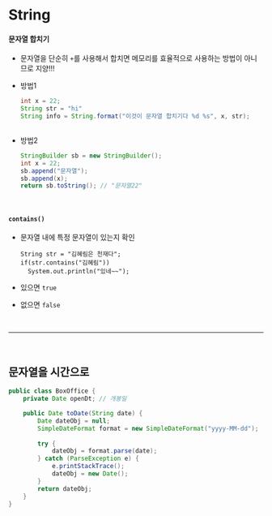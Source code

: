 # String

#### 문자열 합치기

* 문자열을 단순히 `+`를 사용해서 합치면 메모리를 효율적으로 사용하는 방법이 아니므로 지양!!!

* 방법1

  ```java
  int x = 22;
  String str = "hi"
  String info = String.format("이것이 문자열 합치기다 %d %s", x, str); 
  		
  ```

* 방법2

  ```java
  StringBuilder sb = new StringBuilder();
  int x = 22;
  sb.append("문자열");
  sb.append(x);
  return sb.toString(); // "문자열22"
  ```

<br>

#### `contains()`

* 문자열 내에 특정 문자열이 있는지 확인

  ```
  String str = "김혜림은 천재다";
  if(str.contains("김혜림"))
  	System.out.println("있네~~");
  ```

* 있으면 `true`

* 없으면 `false`

<br>

---

<br>

## 문자열을 시간으로

```java
public class BoxOffice {
    private Date openDt; // 개봉일

	public Date toDate(String date) {
        Date dateObj = null;
        SimpleDateFormat format = new SimpleDateFormat("yyyy-MM-dd");
        
        try {
            dateObj = format.parse(date);
        } catch (ParseException e) {
            e.printStackTrace();
            dateObj = new Date();
        }
        return dateObj;
    }
}

```

